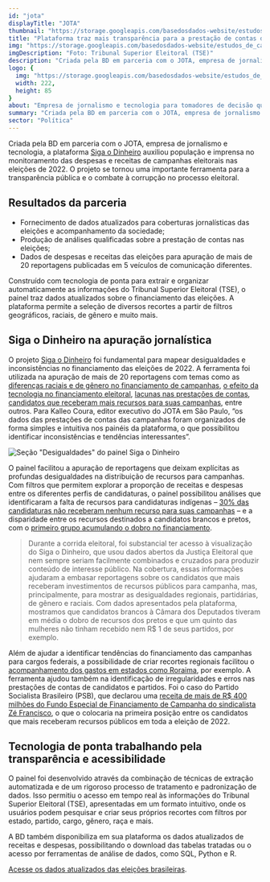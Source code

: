```yaml
---
id: "jota"
displayTitle: "JOTA"
thumbnail: "https://storage.googleapis.com/basedosdados-website/estudos_de_caso/thumbnails/thumbnail_estudo_de_caso_jota.png"
title: "Plataforma traz mais transparência para a prestação de contas de candidaturas e partidos nas Eleições 2022"
img: "https://storage.googleapis.com/basedosdados-website/estudos_de_caso/imagens/estudo_de_caso_jota.png"
imgDescription: "Foto: Tribunal Superior Eleitoral (TSE)"
description: "Criada pela BD em parceria com o JOTA, empresa de jornalismo e tecnologia, a plataforma Siga o Dinheiro auxiliou população e imprensa no monitoramento do financiamento de campanhas eleitorais nas eleições de 2022. O projeto se tornou uma importante ferramenta para a transparência pública e o combate à corrupção no processo eleitoral."
logo: {
  img: "https://storage.googleapis.com/basedosdados-website/estudos_de_caso/logos/jota.svg",
  width: 222,
  height: 85
}
about: "Empresa de jornalismo e tecnologia para tomadores de decisão que tem como missão tornar as instituições brasileiras mais transparentes e previsíveis."
summary: "Criada pela BD em parceria com o JOTA, empresa de jornalismo e tecnologia, a plataforma Siga o Dinheiro auxiliou população e imprensa no monitoramento do financiamento de campanhas eleitorais nas eleições de 2022. O projeto se tornou uma importante ferramenta para a transparência pública e o combate à corrupção no processo eleitoral."
sector: "Política"
---
```


Criada pela BD em parceria com o JOTA, empresa de jornalismo e tecnologia, a plataforma [Siga o Dinheiro](https://sigaodinheiro.org/) auxiliou população e imprensa no monitoramento das despesas e receitas de campanhas eleitorais nas eleições de 2022. O projeto se tornou uma importante ferramenta para a transparência pública e o combate à corrupção no processo eleitoral.

## Resultados da parceria

- Fornecimento de dados atualizados para coberturas jornalísticas das eleições e acompanhamento da sociedade;
- Produção de análises qualificadas sobre a prestação de contas nas eleições;
- Dados de despesas e receitas das eleições para apuração de mais de 20 reportagens publicadas em 5 veículos de comunicação diferentes.

Construído com tecnologia de ponta para extrair e organizar automaticamente as informações do Tribunal Superior Eleitoral (TSE), o painel traz dados atualizados sobre o financiamento das eleições. A plataforma permite a seleção de diversos recortes a partir de filtros geográficos, raciais, de gênero e muito mais.

## Siga o Dinheiro na apuração jornalística

O projeto [Siga o Dinheiro](https://sigaodinheiro.org/) foi fundamental para mapear desigualdades e inconsistências no financiamento das eleições de 2022. A ferramenta foi utilizada na apuração de mais de 20 reportagens com temas como as [diferenças raciais e de gênero no financiamento de campanhas](https://www.jota.info/eleicoes/candidatos-brancos-a-camara-tiveram-em-media-o-dobro-de-recursos-dos-pretos-05102022), [o efeito da tecnologia no financiamento eleitoral](https://www.jota.info/opiniao-e-analise/colunas/siga-o-dinheiro/o-efeito-da-tecnologia-sobre-o-financiamento-eleitoral-30082022), [lacunas nas prestações de contas](https://www.jota.info/eleicoes/contas-de-campanha-mostravam-que-candidato-a-deputado-teria-recebido-r-400-milhoes-30082022), [candidatos que receberam mais recursos para suas campanhas](https://www.jota.info/eleicoes/quem-sao-os-candidatos-a-deputado-que-mais-receberam-recursos-de-campanha-10092022), entre outros. Para Kalleo Coura, editor executivo do JOTA em São Paulo, “os dados das prestações de contas das campanhas foram organizados de forma simples e intuitiva nos painéis da plataforma, o que possibilitou identificar inconsistências e tendências interessantes”.

![Seção "Desigualdades" do painel Siga o Dinheiro](https://storage.googleapis.com/basedosdados-website/estudos_de_caso/paineis/painel_siga_o_dinheiro.png)

O painel facilitou a apuração de reportagens que deixam explícitas as profundas desigualdades na distribuição de recursos para campanhas. Com filtros que permitem explorar a proporção de receitas e despesas entre os diferentes perfis de candidaturas, o painel possibilitou análises que identificaram a falta de recursos para candidaturas indígenas – [30% das candidaturas não receberam nenhum recurso para suas campanhas](https://www.jota.info/eleicoes/30-das-candidatas-indigenas-a-camara-nao-receberam-recursos-para-campanha-30092022) – e a disparidade entre os recursos destinados a candidatos brancos e pretos, com o [primeiro grupo acumulando o dobro no financiamento](https://www.jota.info/eleicoes/candidatos-brancos-a-camara-tiveram-em-media-o-dobro-de-recursos-dos-pretos-05102022).

<Blockquote caption="Letícia Paiva, Repórter do JOTA">
Durante a corrida eleitoral, foi substancial ter acesso à visualização do Siga o Dinheiro, que usou dados abertos da Justiça Eleitoral que nem sempre seriam facilmente combinados e cruzados para produzir conteúdo de interesse público. Na cobertura, essas informações ajudaram a embasar reportagens sobre os candidatos que mais receberam investimentos de recursos públicos para campanha, mas, principalmente, para mostrar as desigualdades regionais, partidárias, de gênero e raciais. Com dados apresentados pela plataforma, mostramos que candidatos brancos à Câmara dos Deputados tiveram em média o dobro de recursos dos pretos e que um quinto das mulheres não tinham recebido nem R$ 1 de seus partidos, por exemplo.
</Blockquote>

Além de ajudar a identificar tendências do financiamento das campanhas para cargos federais, a possibilidade de criar recortes regionais facilitou o [acompanhamento dos gastos em estados como Roraima](https://folhabv.com.br/noticia/ELEIcOES-2022/ELEIcOES-2022/Saiba-quem-recebeu-os-valores-mais-altos-para-fazer-campanha-em-RR/90559), por exemplo. A ferramenta ajudou também na identificação de irregularidades e erros nas prestações de contas de candidatos e partidos. Foi o caso do Partido Socialista Brasileiro (PSB), que declarou uma [receita de mais de R$ 400 milhões do Fundo Especial de Financiamento de Campanha do sindicalista Zé Francisco](https://www.jota.info/eleicoes/contas-de-campanha-mostravam-que-candidato-a-deputado-teria-recebido-r-400-milhoes-30082022), o que o colocaria na primeira posição entre os candidatos que mais receberam recursos públicos em toda a eleição de 2022.

## Tecnologia de ponta trabalhando pela transparência e acessibilidade

O painel foi desenvolvido através da combinação de técnicas de extração automatizada e de um rigoroso processo de tratamento e padronização de dados. Isso permitiu o acesso em tempo real às informações do Tribunal Superior Eleitoral (TSE), apresentadas em um formato intuitivo, onde os usuários podem pesquisar e criar seus próprios recortes com filtros por estado, partido, cargo, gênero, raça e mais.

A BD também disponibiliza em sua plataforma os dados atualizados de receitas e despesas, possibilitando o download das tabelas tratadas ou o acesso por ferramentas de análise de dados, como SQL, Python e R.

[Acesse os dados atualizados das eleições brasileiras](https://basedosdados.org/dataset/eef764df-bde8-4905-b115-6fc23b6ba9d6?table=2e204854-e453-4257-9fef-5e10f3ff1f56).
